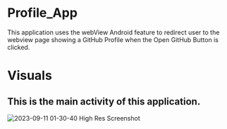# Profile_App

This application uses the webView Android feature to redirect user to the webview page showing a
GitHub Profile when the Open GitHub Button is clicked.

# Visuals 
## This is the main activity of this application.

![2023-09-11 01-30-40 High Res Screenshot](https://github.com/ObinnaAkuma/Profile_App/assets/25484571/39745db9-7065-45da-96c7-2eab96b5edaf)


